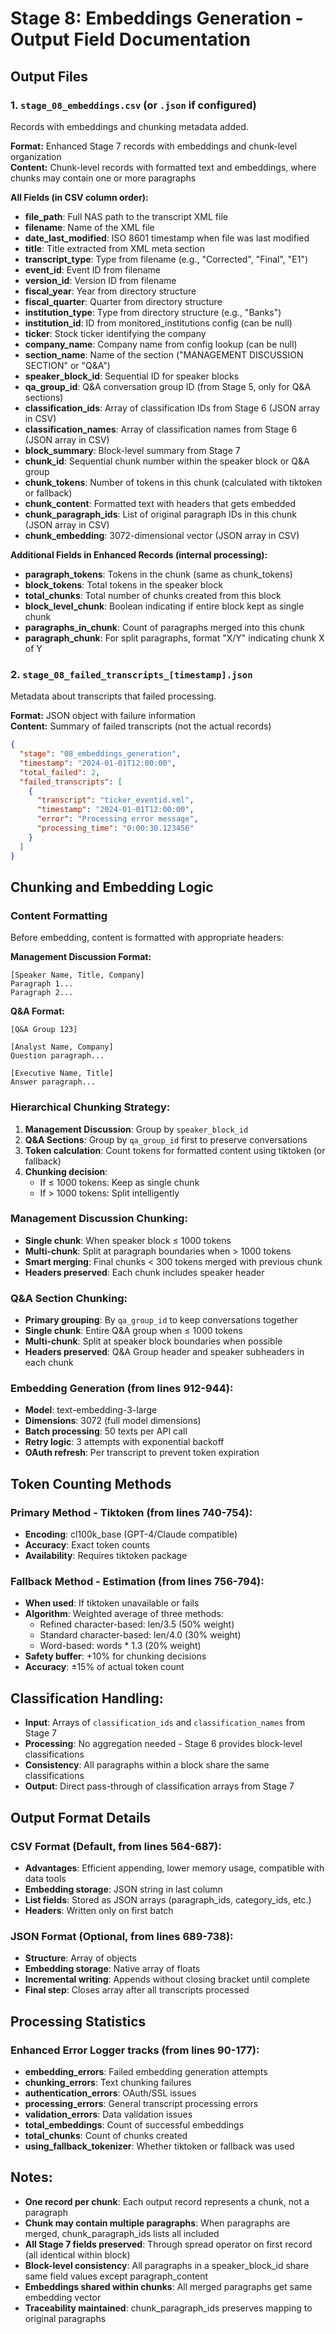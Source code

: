 # Stage 8: Embeddings Generation - Output Field Documentation

## Output Files

### 1. `stage_08_embeddings.csv` (or `.json` if configured)
Records with embeddings and chunking metadata added.

**Format:** Enhanced Stage 7 records with embeddings and chunk-level organization  
**Content:** Chunk-level records with formatted text and embeddings, where chunks may contain one or more paragraphs

**All Fields (in CSV column order):**
- **file_path**: Full NAS path to the transcript XML file
- **filename**: Name of the XML file
- **date_last_modified**: ISO 8601 timestamp when file was last modified
- **title**: Title extracted from XML meta section
- **transcript_type**: Type from filename (e.g., "Corrected", "Final", "E1")
- **event_id**: Event ID from filename
- **version_id**: Version ID from filename
- **fiscal_year**: Year from directory structure
- **fiscal_quarter**: Quarter from directory structure
- **institution_type**: Type from directory structure (e.g., "Banks")
- **institution_id**: ID from monitored_institutions config (can be null)
- **ticker**: Stock ticker identifying the company
- **company_name**: Company name from config lookup (can be null)
- **section_name**: Name of the section ("MANAGEMENT DISCUSSION SECTION" or "Q&A")
- **speaker_block_id**: Sequential ID for speaker blocks
- **qa_group_id**: Q&A conversation group ID (from Stage 5, only for Q&A sections)
- **classification_ids**: Array of classification IDs from Stage 6 (JSON array in CSV)
- **classification_names**: Array of classification names from Stage 6 (JSON array in CSV)
- **block_summary**: Block-level summary from Stage 7
- **chunk_id**: Sequential chunk number within the speaker block or Q&A group
- **chunk_tokens**: Number of tokens in this chunk (calculated with tiktoken or fallback)
- **chunk_content**: Formatted text with headers that gets embedded
- **chunk_paragraph_ids**: List of original paragraph IDs in this chunk (JSON array in CSV)
- **chunk_embedding**: 3072-dimensional vector (JSON array in CSV)

**Additional Fields in Enhanced Records (internal processing):**
- **paragraph_tokens**: Tokens in the chunk (same as chunk_tokens)
- **block_tokens**: Total tokens in the speaker block
- **total_chunks**: Total number of chunks created from this block
- **block_level_chunk**: Boolean indicating if entire block kept as single chunk
- **paragraphs_in_chunk**: Count of paragraphs merged into this chunk
- **paragraph_chunk**: For split paragraphs, format "X/Y" indicating chunk X of Y

### 2. `stage_08_failed_transcripts_[timestamp].json`
Metadata about transcripts that failed processing.

**Format:** JSON object with failure information  
**Content:** Summary of failed transcripts (not the actual records)

```json
{
  "stage": "08_embeddings_generation",
  "timestamp": "2024-01-01T12:00:00",
  "total_failed": 2,
  "failed_transcripts": [
    {
      "transcript": "ticker_eventid.xml",
      "timestamp": "2024-01-01T12:00:00",
      "error": "Processing error message",
      "processing_time": "0:00:30.123456"
    }
  ]
}
```

## Chunking and Embedding Logic

### Content Formatting
Before embedding, content is formatted with appropriate headers:

**Management Discussion Format:**
```
[Speaker Name, Title, Company]
Paragraph 1...
Paragraph 2...
```

**Q&A Format:**
```
[Q&A Group 123]

[Analyst Name, Company]
Question paragraph...

[Executive Name, Title]
Answer paragraph...
```

### Hierarchical Chunking Strategy:
1. **Management Discussion**: Group by `speaker_block_id`
2. **Q&A Sections**: Group by `qa_group_id` first to preserve conversations
3. **Token calculation**: Count tokens for formatted content using tiktoken (or fallback)
4. **Chunking decision**:
   - If ≤ 1000 tokens: Keep as single chunk
   - If > 1000 tokens: Split intelligently

### Management Discussion Chunking:
- **Single chunk**: When speaker block ≤ 1000 tokens
- **Multi-chunk**: Split at paragraph boundaries when > 1000 tokens
- **Smart merging**: Final chunks < 300 tokens merged with previous chunk
- **Headers preserved**: Each chunk includes speaker header

### Q&A Section Chunking:
- **Primary grouping**: By `qa_group_id` to keep conversations together
- **Single chunk**: Entire Q&A group when ≤ 1000 tokens
- **Multi-chunk**: Split at speaker block boundaries when possible
- **Headers preserved**: Q&A Group header and speaker subheaders in each chunk

### Embedding Generation (from lines 912-944):
- **Model**: text-embedding-3-large
- **Dimensions**: 3072 (full model dimensions)
- **Batch processing**: 50 texts per API call
- **Retry logic**: 3 attempts with exponential backoff
- **OAuth refresh**: Per transcript to prevent token expiration

## Token Counting Methods

### Primary Method - Tiktoken (from lines 740-754):
- **Encoding**: cl100k_base (GPT-4/Claude compatible)
- **Accuracy**: Exact token counts
- **Availability**: Requires tiktoken package

### Fallback Method - Estimation (from lines 756-794):
- **When used**: If tiktoken unavailable or fails
- **Algorithm**: Weighted average of three methods:
  - Refined character-based: len/3.5 (50% weight)
  - Standard character-based: len/4.0 (30% weight)  
  - Word-based: words * 1.3 (20% weight)
- **Safety buffer**: +10% for chunking decisions
- **Accuracy**: ±15% of actual token count

## Classification Handling:
- **Input**: Arrays of `classification_ids` and `classification_names` from Stage 7
- **Processing**: No aggregation needed - Stage 6 provides block-level classifications
- **Consistency**: All paragraphs within a block share the same classifications
- **Output**: Direct pass-through of classification arrays from Stage 7

## Output Format Details

### CSV Format (Default, from lines 564-687):
- **Advantages**: Efficient appending, lower memory usage, compatible with data tools
- **Embedding storage**: JSON string in last column
- **List fields**: Stored as JSON arrays (paragraph_ids, category_ids, etc.)
- **Headers**: Written only on first batch

### JSON Format (Optional, from lines 689-738):
- **Structure**: Array of objects
- **Embedding storage**: Native array of floats
- **Incremental writing**: Appends without closing bracket until complete
- **Final step**: Closes array after all transcripts processed

## Processing Statistics

### Enhanced Error Logger tracks (from lines 90-177):
- **embedding_errors**: Failed embedding generation attempts
- **chunking_errors**: Text chunking failures
- **authentication_errors**: OAuth/SSL issues
- **processing_errors**: General transcript processing errors
- **validation_errors**: Data validation issues
- **total_embeddings**: Count of successful embeddings
- **total_chunks**: Count of chunks created
- **using_fallback_tokenizer**: Whether tiktoken or fallback was used

## Notes:
- **One record per chunk**: Each output record represents a chunk, not a paragraph
- **Chunk may contain multiple paragraphs**: When paragraphs are merged, chunk_paragraph_ids lists all included
- **All Stage 7 fields preserved**: Through spread operator on first record (all identical within block)
- **Block-level consistency**: All paragraphs in a speaker_block_id share same field values except paragraph_content
- **Embeddings shared within chunks**: All merged paragraphs get same embedding vector
- **Traceability maintained**: chunk_paragraph_ids preserves mapping to original paragraphs